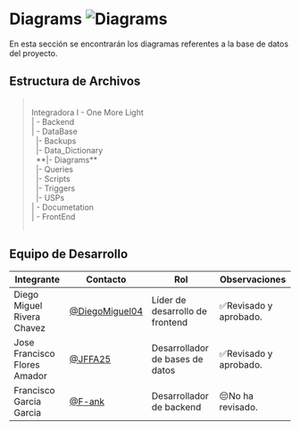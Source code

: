 # Diagrams  ![Diagrams](https://img.shields.io/badge/MySQL-00000F?style=for-the-badge&logo=mysql&logoColor=white)
En esta sección se encontrarán los diagramas referentes a la base de datos del proyecto.

## Estructura de Archivos
> <br>
>Integradora I - One More Light<br>
>| - Backend<br>
>| - DataBase<br>
>&nbsp;&nbsp;|- Backups<br>
>&nbsp;&nbsp;|- Data_Dictionary<br>
>&nbsp;&nbsp;**|- Diagrams**<br>
>&nbsp;&nbsp;|- Queries<br>
>&nbsp;&nbsp;|- Scripts<br>
>&nbsp;&nbsp;|- Triggers<br>
>&nbsp;&nbsp;|- USPs<br>
>| - Documetation<br>
>| - FrontEnd<br>
> <br>

## Equipo de Desarrollo

|Integrante|Contacto|Rol|Observaciones|
|------------|--------|---|---|
|Diego Miguel Rivera Chavez|[@DiegoMiguel04](https://github.com/DiegoMiguel04)|Líder de desarrollo de frontend|✅Revisado y aprobado.|
|Jose Francisco Flores Amador|[@JFFA25](https://github.com/JFFA25)|Desarrollador de bases de datos|✅Revisado y aprobado.|
|Francisco Garcia Garcia|[@F-ank](https://github.com/F-ank)|Desarrollador de backend|😔No ha revisado.|
